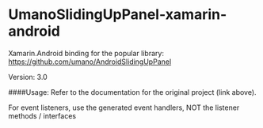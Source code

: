 # UmanoSlidingUpPanel-xamarin-android
Xamarin.Android binding for the popular library: https://github.com/umano/AndroidSlidingUpPanel

Version: 3.0

####Usage:
Refer to the documentation for the original project (link above).

For event listeners, use the generated event handlers, NOT the listener methods / interfaces
